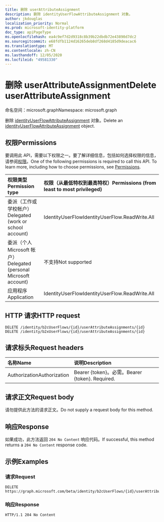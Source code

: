 ```yaml
---
title: 删除 userAttributeAssignment
description: 删除 identityUserFlowAttributeAssignment 对象。
author: jkdouglas
localization_priority: Normal
ms.prod: microsoft-identity-platform
doc_type: apiPageType
ms.openlocfilehash: ea4c9ef7d2d9318c8b39b22dbdb72e43890d7dc2
ms.sourcegitcommit: e68fdfb1124d16265deb8df268d4185d9deacac6
ms.translationtype: MT
ms.contentlocale: zh-CN
ms.lasthandoff: 12/05/2020
ms.locfileid: "49581330"
---
```

# <a name="delete-userattributeassignment"></a><span data-ttu-id="05fd1-103">删除 userAttributeAssignment</span><span class="sxs-lookup"><span data-stu-id="05fd1-103">Delete userAttributeAssignment</span></span>

<span data-ttu-id="05fd1-104">命名空间：microsoft.graph</span><span class="sxs-lookup"><span data-stu-id="05fd1-104">Namespace: microsoft.graph</span></span>

<span data-ttu-id="05fd1-105">删除 [identityUserFlowAttributeAssignment](../resources/identityuserflowattributeassignment.md) 对象。</span><span class="sxs-lookup"><span data-stu-id="05fd1-105">Delete an [identityUserFlowAttributeAssignment](../resources/identityuserflowattributeassignment.md) object.</span></span>

## <a name="permissions"></a><span data-ttu-id="05fd1-106">权限</span><span class="sxs-lookup"><span data-stu-id="05fd1-106">Permissions</span></span>

<span data-ttu-id="05fd1-p101">要调用此 API，需要以下权限之一。要了解详细信息，包括如何选择权限的信息，请参阅[权限](/graph/permissions-reference)。</span><span class="sxs-lookup"><span data-stu-id="05fd1-p101">One of the following permissions is required to call this API. To learn more, including how to choose permissions, see [Permissions](/graph/permissions-reference).</span></span>

|<span data-ttu-id="05fd1-109">权限类型</span><span class="sxs-lookup"><span data-stu-id="05fd1-109">Permission type</span></span>|<span data-ttu-id="05fd1-110">权限（从最低特权到最高特权）</span><span class="sxs-lookup"><span data-stu-id="05fd1-110">Permissions (from least to most privileged)</span></span>|
|:---|:---|
|<span data-ttu-id="05fd1-111">委派（工作或学校帐户）</span><span class="sxs-lookup"><span data-stu-id="05fd1-111">Delegated (work or school account)</span></span>|<span data-ttu-id="05fd1-112">IdentityUserFlow</span><span class="sxs-lookup"><span data-stu-id="05fd1-112">IdentityUserFlow.ReadWrite.All</span></span>|
|<span data-ttu-id="05fd1-113">委派（个人 Microsoft 帐户）</span><span class="sxs-lookup"><span data-stu-id="05fd1-113">Delegated (personal Microsoft account)</span></span>|<span data-ttu-id="05fd1-114">不支持</span><span class="sxs-lookup"><span data-stu-id="05fd1-114">Not supported</span></span>|
|<span data-ttu-id="05fd1-115">应用程序</span><span class="sxs-lookup"><span data-stu-id="05fd1-115">Application</span></span>|<span data-ttu-id="05fd1-116">IdentityUserFlow</span><span class="sxs-lookup"><span data-stu-id="05fd1-116">IdentityUserFlow.ReadWrite.All</span></span>|

## <a name="http-request"></a><span data-ttu-id="05fd1-117">HTTP 请求</span><span class="sxs-lookup"><span data-stu-id="05fd1-117">HTTP request</span></span>

<!-- {
  "blockType": "ignored"
}
-->

``` http
DELETE /identity/b2cUserFlows/{id}/userAttributeAssignments/{id}
DELETE /identity/b2xUserFlows/{id}/userAttributeAssignments/{id}
```

## <a name="request-headers"></a><span data-ttu-id="05fd1-118">请求标头</span><span class="sxs-lookup"><span data-stu-id="05fd1-118">Request headers</span></span>

|<span data-ttu-id="05fd1-119">名称</span><span class="sxs-lookup"><span data-stu-id="05fd1-119">Name</span></span>|<span data-ttu-id="05fd1-120">说明</span><span class="sxs-lookup"><span data-stu-id="05fd1-120">Description</span></span>|
|:---|:---|
|<span data-ttu-id="05fd1-121">Authorization</span><span class="sxs-lookup"><span data-stu-id="05fd1-121">Authorization</span></span>|<span data-ttu-id="05fd1-p102">Bearer {token}。必需。</span><span class="sxs-lookup"><span data-stu-id="05fd1-p102">Bearer {token}. Required.</span></span>|

## <a name="request-body"></a><span data-ttu-id="05fd1-124">请求正文</span><span class="sxs-lookup"><span data-stu-id="05fd1-124">Request body</span></span>

<span data-ttu-id="05fd1-125">请勿提供此方法的请求正文。</span><span class="sxs-lookup"><span data-stu-id="05fd1-125">Do not supply a request body for this method.</span></span>

## <a name="response"></a><span data-ttu-id="05fd1-126">响应</span><span class="sxs-lookup"><span data-stu-id="05fd1-126">Response</span></span>

<span data-ttu-id="05fd1-127">如果成功，此方法返回 `204 No Content` 响应代码。</span><span class="sxs-lookup"><span data-stu-id="05fd1-127">If successful, this method returns a `204 No Content` response code.</span></span>

## <a name="examples"></a><span data-ttu-id="05fd1-128">示例</span><span class="sxs-lookup"><span data-stu-id="05fd1-128">Examples</span></span>

### <a name="request"></a><span data-ttu-id="05fd1-129">请求</span><span class="sxs-lookup"><span data-stu-id="05fd1-129">Request</span></span>

<!-- {
  "blockType": "request",
  "name": "delete_userattributeassignments_from_b2cidentityuserflow"
}
-->

``` http
DELETE https://graph.microsoft.com/beta/identity/b2cUserFlows/{id}/userAttributeAssignments/{id}
```

### <a name="response"></a><span data-ttu-id="05fd1-130">响应</span><span class="sxs-lookup"><span data-stu-id="05fd1-130">Response</span></span>

<!-- {
  "blockType": "response",
  "truncated": true
}
-->

``` http
HTTP/1.1 204 No Content
```
